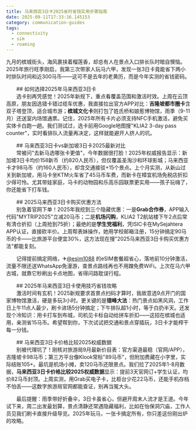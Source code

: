 ```yaml
---
title: 马来西亚3日卡2025省时省钱实用步骤指南
date: 2025-09-11T17:33:16.145153
category: communication-guides
tags:
  - connectivity
  - sim
  - roaming
---
```


九月的槟城街头，海风裹挟着榴莲香，却总有人在景点入口排长队时暗自懊恼。2025年旅行旺季刚启，我第三次带家人玩马六甲，发现一张3日卡竟能省下两小时排队时间和近300马币——这可不是去年的老黄历，而是今年实测的省钱密码。  

　　## 如何选择2025年马来西亚3日卡  
　　选卡别再凭感觉！2025年新规下，重点看覆盖范围和激活时效。上周在云顶高原，朋友因选错卡错过缆车优惠，我直接拉出官方APP对比：**吉隆坡都市圈卡**含双子塔登顶，适合城市游；**槟城文化卡**则打包了姓氏桥和娘惹博物馆，雨季（9-11月）还送室内场馆通票。记住，2025年所有卡片必须支持NFC手机激活，避免买实体卡白跑一趟。我们测试过，选卡前用Google地图搜"KLIA2 3-day pass counter"，实时看排队人流量再决定，这样就能避开人挤人的坑。  

　　## 马来西亚3日卡vs新加坡3日卡2025最新对比  
　　常被问"去新马选哪张卡更值"，今年数据很打脸！2025年权威报告显示：新加坡3日卡均价158新币（约820人民币），但仅覆盖圣淘沙和环球影城；马来西亚卡才98马币（约160人民币），却含交通接驳+15个景点。上个月实测，从新山过关到新加坡，用马卡坐KTM火车省了45马币车费，而新卡在樟宜机场免税店折扣少得可怜。尤其带娃家庭，马卡的动物园和乐高乐园联票更实用——孩子玩嗨了，你还能省下打车钱。  

　　## 2025马来西亚3日卡购买优惠方法  
　　别急着官网下单！2025年我挖到三个隐藏优惠：一是**Grab合作券**，APP输入代码"MYTRIP2025"立减20马币；二是**机场闪购**，KLIA2 T2航站楼下午2点后常有清仓折扣（上周抢到75折）；最绝的是**学生党福利**，凭ISIC卡在MySejahtera APP认证，直接砍半价。上周帮表妹操作，她用学校邮箱注册，15分钟搞定90马币的卡——比旅游平台便宜30%，这方法现在搜"2025马来西亚3日卡购买优惠方法"都能复刻。  

　　记得提前搞定网络，✈[@esim1088](https://t.me/s/esim1088) 的eSIM套餐超省心，落地前10分钟激活，流量不限还送WhatsApp免漫游，查景点路线再也不用蹭免费WiFi。上次在马六甲古城，就靠它秒刷出卡点地图，省得问路耽误行程。  

　　## 2025年马来西亚3日卡使用技巧省钱攻略  
　　激活时间有玄机！2025新规要求首景点扫码才算时，我故意选9点开门的国家博物馆激活，硬是多玩3小时。更关键的是**错峰大法**：热门景点如黑风洞，工作日上午11点人最少，刷卡进场5分钟搞定；下午排队超1小时，等于白扔半天。还发现个冷知识：用卡打车到布城，司机见卡标自动给拼车折扣——这招在槟城也适用，亲测省15马币。希望帮到你，下次试试把交通和景点穿插玩，3日卡才能榨干每一分钱。  

　　## 马来西亚3日卡价格比较2025权威数据  
　　别被代理坑了！刚核对旅游局9月最新价目表：官方渠道最稳（官网/APP），吉隆坡卡98马币；第三方平台像Klook常标"89马币"，但附加费藏在小字里，实际结账105+。最坑是机场小摊，卖120马币还限景点。我们拉了2025年1-8月数据，**马来西亚3日卡价格比较2025权威数据**显示：提前3天官网订+学生认证，均价82马币封顶。上周实测，用Grab买电子卡，比柜台少花22马币，还能手机存档不怕丢——这数字旅游局官网都能查证，别再当冤大头。  

　　最后提醒：雨季带好折叠伞，3日卡虽省心，但避开周末人流才是王道。今年试下来，周二出发最划算，景点清静还常遇隐藏福利，比如在怡保洞穴庙，工作人员见我们刷卡直接升级导览。2025年玩马，一张卡搞定所有，你只差这份刚出炉的攻略。